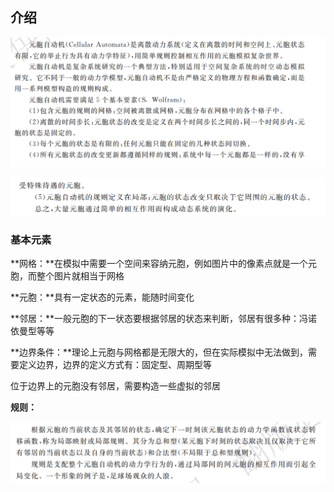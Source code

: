 ## 介绍

![image-20220320153526477](../../Sources/images_math/image-20220320153526477.png)

![image-20220320153540902](https://raw.githubusercontent.com/Chikie920/Mark/main/Sources/images_math/image-20220320153540902.png)



### 基本元素



**网格：**在模拟中需要一个空间来容纳元胞，例如图片中的像素点就是一个元胞，而整个图片就相当于网格

**元胞：**具有一定状态的元素，能随时间变化

**邻居：**一般元胞的下一状态要根据邻居的状态来判断，邻居有很多种：冯诺依曼型等等

**边界条件：**理论上元胞与网格都是无限大的，但在实际模拟中无法做到，需要定义边界，边界的定义方式有：固定型、周期型等

位于边界上的元胞没有邻居，需要构造一些虚拟的邻居

**规则：**

![image-20220320154018692](https://raw.githubusercontent.com/Chikie920/Mark/main/Sources/images_math/image-20220320154018692.png)

